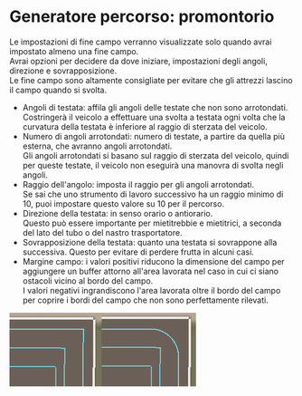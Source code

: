 # Generatore percorso: promontorio  
Le impostazioni di fine campo verranno visualizzate solo quando avrai impostato almeno una fine campo.  
Avrai opzioni per decidere da dove iniziare, impostazioni degli angoli, direzione e sovrapposizione.  
Le fine campo sono altamente consigliate per evitare che gli attrezzi lascino il campo quando si svolta.  


  
- Angoli di testata: affila gli angoli delle testate che non sono arrotondati. Costringerà il veicolo a effettuare una svolta a testata ogni volta che la curvatura della testata è inferiore al raggio di sterzata del veicolo.  
- Numero di angoli arrotondati: numero di testate, a partire da quella più esterna, che avranno angoli arrotondati.   
Gli angoli arrotondati si basano sul raggio di sterzata del veicolo, quindi per queste testate, il veicolo non eseguirà una manovra di svolta negli angoli.  
- Raggio dell'angolo: imposta il raggio per gli angoli arrotondati.   
Se sai che uno strumento di lavoro successivo ha un raggio minimo di 10, puoi impostare questo valore su 10 per il percorso.  
- Direzione della testata: in senso orario o antiorario.   
Questo può essere importante per mietitrebbie e mietitrici, a seconda del lato del tubo o del nastro trasportatore.  
- Sovrapposizione della testata: quanto una testata si sovrappone alla successiva. Questo per evitare di perdere frutta in alcuni casi.   
- Margine campo: i valori positivi riducono la dimensione del campo per aggiungere un buffer attorno all'area lavorata nel caso in cui ci siano ostacoli vicino al bordo del campo.   
I valori negativi ingrandiscono l'area lavorata oltre il bordo del campo per coprire i bordi del campo che non sono perfettamente rilevati.  


![Image](../assets/images/sharproundcorner_0_0_330_130.png)

